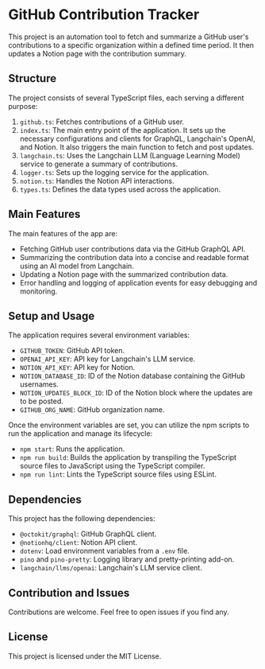 # GitHub Contribution Tracker

This project is an automation tool to fetch and summarize a GitHub user's contributions to a specific organization within a defined time period. It then updates a Notion page with the contribution summary.

## Structure

The project consists of several TypeScript files, each serving a different purpose:

1. `github.ts`: Fetches contributions of a GitHub user.
2. `index.ts`: The main entry point of the application. It sets up the necessary configurations and clients for GraphQL, Langchain's OpenAI, and Notion. It also triggers the main function to fetch and post updates.
3. `langchain.ts`: Uses the Langchain LLM (Language Learning Model) service to generate a summary of contributions.
4. `logger.ts`: Sets up the logging service for the application.
5. `notion.ts`: Handles the Notion API interactions.
6. `types.ts`: Defines the data types used across the application.

## Main Features

The main features of the app are:

- Fetching GitHub user contributions data via the GitHub GraphQL API.
- Summarizing the contribution data into a concise and readable format using an AI model from Langchain.
- Updating a Notion page with the summarized contribution data.
- Error handling and logging of application events for easy debugging and monitoring.

## Setup and Usage

The application requires several environment variables:

- `GITHUB_TOKEN`: GitHub API token.
- `OPENAI_API_KEY`: API key for Langchain's LLM service.
- `NOTION_API_KEY`: API key for Notion.
- `NOTION_DATABASE_ID`: ID of the Notion database containing the GitHub usernames.
- `NOTION_UPDATES_BLOCK_ID`: ID of the Notion block where the updates are to be posted.
- `GITHUB_ORG_NAME`: GitHub organization name.

Once the environment variables are set, you can utilize the npm scripts to run the application and manage its lifecycle:

- `npm start`: Runs the application.
- `npm run build`: Builds the application by transpiling the TypeScript source files to JavaScript using the TypeScript compiler.
- `npm run lint`: Lints the TypeScript source files using ESLint.

## Dependencies

This project has the following dependencies:

- `@octokit/graphql`: GitHub GraphQL client.
- `@notionhq/client`: Notion API client.
- `dotenv`: Load environment variables from a `.env` file.
- `pino` and `pino-pretty`: Logging library and pretty-printing add-on.
- `langchain/llms/openai`: Langchain's LLM service client.

## Contribution and Issues

Contributions are welcome. Feel free to open issues if you find any.

## License

This project is licensed under the MIT License.
